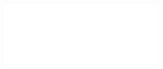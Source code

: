 <div align="center">
<img src="header.svg" width="800" height="200" alt="Click to see the source">
</div>
